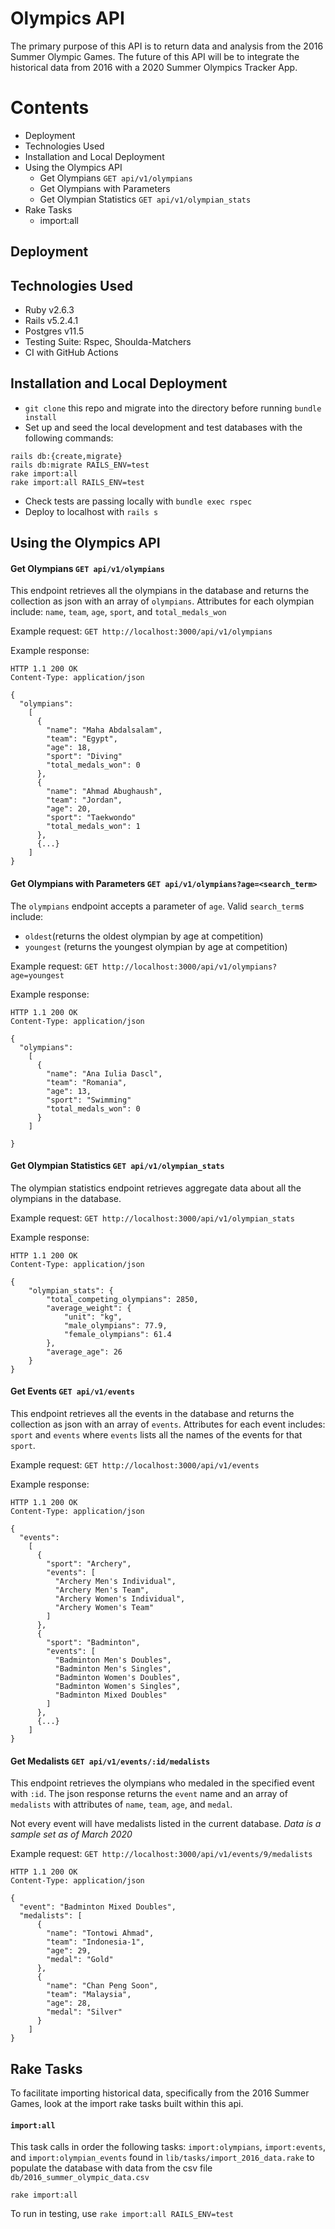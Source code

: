 # Olympics API

The primary purpose of this API is to return data and analysis from the 2016 Summer Olympic Games. The future of this API will be to integrate the historical data from 2016 with a 2020 Summer Olympics Tracker App.

# Contents
- Deployment
- Technologies Used
- Installation and Local Deployment
- Using the Olympics API
  - Get Olympians `GET api/v1/olympians`
  - Get Olympians with Parameters
  - Get Olympian Statistics `GET api/v1/olympian_stats`
- Rake Tasks
  - import:all


## Deployment


## Technologies Used

- Ruby v2.6.3
- Rails v5.2.4.1
- Postgres v11.5
- Testing Suite: Rspec, Shoulda-Matchers
- CI with GitHub Actions


## Installation and Local Deployment

- `git clone` this repo and migrate into the directory before running `bundle install`
- Set up and seed the local development and test databases with the following commands:
```
rails db:{create,migrate}
rails db:migrate RAILS_ENV=test
rake import:all
rake import:all RAILS_ENV=test
```
- Check tests are passing locally with `bundle exec rspec`
- Deploy to localhost with `rails s`


## Using the Olympics API

#### Get Olympians `GET api/v1/olympians`

This endpoint retrieves all the olympians in the database and returns the collection as json with an array of `olympians`. Attributes for each olympian include: `name`, `team`, `age`, `sport`, and `total_medals_won`

Example request: `GET http://localhost:3000/api/v1/olympians`

Example response:
```
HTTP 1.1 200 OK
Content-Type: application/json

{
  "olympians":
    [
      {
        "name": "Maha Abdalsalam",
        "team": "Egypt",
        "age": 18,
        "sport": "Diving"
        "total_medals_won": 0
      },
      {
        "name": "Ahmad Abughaush",
        "team": "Jordan",
        "age": 20,
        "sport": "Taekwondo"
        "total_medals_won": 1
      },
      {...}
    ]
}
```

#### Get Olympians with Parameters `GET api/v1/olympians?age=<search_term>`

The `olympians` endpoint accepts a parameter of `age`. Valid `search_term`s include:
- `oldest`(returns the oldest olympian by age at competition)
- `youngest` (returns the youngest olympian by age at competition)

Example request: `GET http://localhost:3000/api/v1/olympians?age=youngest`

Example response:
```
HTTP 1.1 200 OK
Content-Type: application/json

{
  "olympians":
    [
      {
        "name": "Ana Iulia Dascl",
        "team": "Romania",
        "age": 13,
        "sport": "Swimming"
        "total_medals_won": 0
      }
    ]

}
```

#### Get Olympian Statistics `GET api/v1/olympian_stats`

The olympian statistics endpoint retrieves aggregate data about all the olympians in the database.

Example request: `GET http://localhost:3000/api/v1/olympian_stats`

Example response:
```
HTTP 1.1 200 OK
Content-Type: application/json

{
    "olympian_stats": {
        "total_competing_olympians": 2850,
        "average_weight": {
            "unit": "kg",
            "male_olympians": 77.9,
            "female_olympians": 61.4
        },
        "average_age": 26
    }
}
```

#### Get Events `GET api/v1/events`

This endpoint retrieves all the events in the database and returns the collection as json with an array of `events`. Attributes for each event includes: `sport` and `events` where `events` lists all the names of the events for that `sport`.

Example request: `GET http://localhost:3000/api/v1/events`

Example response:
```
HTTP 1.1 200 OK
Content-Type: application/json

{
  "events":
    [
      {
        "sport": "Archery",
        "events": [
          "Archery Men's Individual",
          "Archery Men's Team",
          "Archery Women's Individual",
          "Archery Women's Team"
        ]
      },
      {
        "sport": "Badminton",
        "events": [
          "Badminton Men's Doubles",
          "Badminton Men's Singles",
          "Badminton Women's Doubles",
          "Badminton Women's Singles",
          "Badminton Mixed Doubles"
        ]
      },
      {...}
    ]
}
```

#### Get Medalists `GET api/v1/events/:id/medalists`

This endpoint retrieves the olympians who medaled in the specified event with `:id`. The json response returns the `event` name and an array of `medalists` with attributes of `name`, `team`, `age`, and `medal`.

Not every event will have medalists listed in the current database. *Data is a sample set as of March 2020*

Example request: `GET http://localhost:3000/api/v1/events/9/medalists`
```
HTTP 1.1 200 OK
Content-Type: application/json

{
  "event": "Badminton Mixed Doubles",
  "medalists": [
      {
        "name": "Tontowi Ahmad",
        "team": "Indonesia-1",
        "age": 29,
        "medal": "Gold"
      },
      {
        "name": "Chan Peng Soon",
        "team": "Malaysia",
        "age": 28,
        "medal": "Silver"
      }
    ]
}
```

## Rake Tasks

To facilitate importing historical data, specifically from the 2016 Summer Games, look at the import rake tasks built within this api.

#### `import:all`

This task calls in order the following tasks: `import:olympians`, `import:events`, and `import:olympian_events` found in `lib/tasks/import_2016_data.rake` to populate the database with data from the csv file `db/2016_summer_olympic_data.csv`

```
rake import:all
```

To run in testing, use `rake import:all RAILS_ENV=test`
